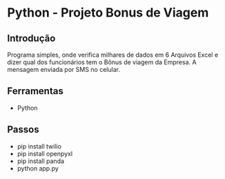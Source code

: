 # Python - Projeto Bonus de Viagem



## Introdução

Programa simples, onde verifica milhares de dados em 6 Arquivos Excel e dizer qual dos funcionários tem o Bônus de viagem da Empresa. A mensagem enviada por SMS no celular.



## Ferramentas

- Python

## Passos
- pip install twilio
- pip install openpyxl
- pip install panda
- python app.py
